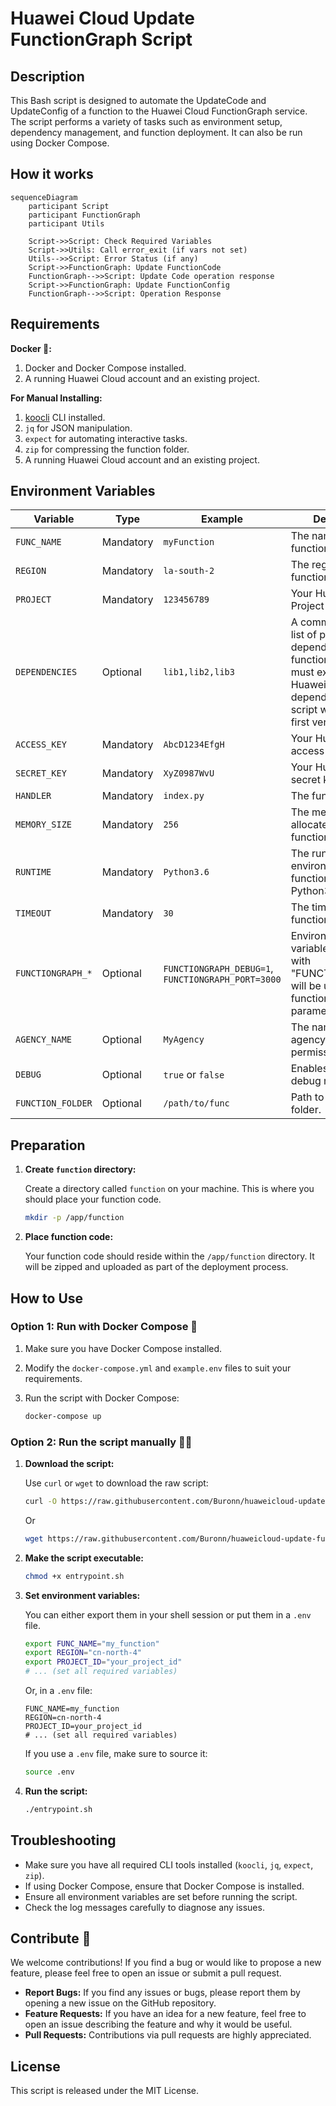 # Huawei Cloud Update FunctionGraph Script
## Description

This Bash script is designed to automate the UpdateCode and UpdateConfig of a function to the Huawei Cloud FunctionGraph service. The script performs a variety of tasks such as environment setup, dependency management, and function deployment. It can also be run using Docker Compose.

## How it works

```mermaid
sequenceDiagram
    participant Script
    participant FunctionGraph
    participant Utils

    Script->>Script: Check Required Variables
    Script->>Utils: Call error_exit (if vars not set)
    Utils-->>Script: Error Status (if any)
    Script->>FunctionGraph: Update FunctionCode
    FunctionGraph-->>Script: Update Code operation response
    Script->>FunctionGraph: Update FunctionConfig
    FunctionGraph-->>Script: Operation Response
```

## Requirements

**Docker 🐳:**
1. Docker and Docker Compose installed.
2. A running Huawei Cloud account and an existing project.

**For Manual Installing:**
1. [koocli](https://support.huaweicloud.com/intl/en-us/qs-hcli/hcli_02_003_02.html) CLI installed.
2. `jq` for JSON manipulation.
3. `expect` for automating interactive tasks.
4. `zip` for compressing the function folder.
5. A running Huawei Cloud account and an existing project.



## Environment Variables


| Variable            | Type       | Example                   | Description                                                                                       |
|---------------------|------------|---------------------------|---------------------------------------------------------------------------------------------------|
| `FUNC_NAME`         | Mandatory  | `myFunction`              | The name of the function.                                                                          |
| `REGION`            | Mandatory  | `la-south-2`              | The region where the function resides.                                                             |
| `PROJECT`           | Mandatory  | `123456789`               | Your Huawei Cloud Project ID.                                                                      |
| `DEPENDENCIES`      | Optional   | `lib1,lib2,lib3`          | A comma-separated list of private dependencies the function needs. They must exist in your Huawei Cloud dependency list; the script will use the first version.|
| `ACCESS_KEY`        | Mandatory  | `AbcD1234EfgH`            | Your Huawei Cloud access key.                                                                      |
| `SECRET_KEY`        | Mandatory  | `XyZ0987WvU`              | Your Huawei Cloud secret key.                                                                      |
| `HANDLER`           | Mandatory  | `index.py`                | The function handler.                                                                              |
| `MEMORY_SIZE`       | Mandatory  | `256`                     | The memory size allocated for the function.                                                        |
| `RUNTIME`           | Mandatory  | `Python3.6`               | The runtime environment for the function (e.g., Python3.6).                                        |
| `TIMEOUT`           | Mandatory  | `30`                      | The timeout for the function execution.                                                            |
| `FUNCTIONGRAPH_*`   | Optional   | `FUNCTIONGRAPH_DEBUG=1`, `FUNCTIONGRAPH_PORT=3000` | Environment variables starting with "FUNCTIONGRAPH_" will be used as function environment parameters.|
| `AGENCY_NAME`       | Optional   | `MyAgency`                | The name of the agency role with permissions.                                                      |
| `DEBUG`             | Optional   | `true` or `false`         | Enables or disables debug mode.                                                                    |
| `FUNCTION_FOLDER`   | Optional   | `/path/to/func`           | Path to the function folder.                                                                       |



## Preparation

1. **Create `function` directory:**

    Create a directory called `function` on your machine. This is where you should place your function code.

    ```bash
    mkdir -p /app/function
    ```

2. **Place function code:**

    Your function code should reside within the `/app/function` directory. It will be zipped and uploaded as part of the deployment process.

## How to Use

### Option 1: Run with Docker Compose 🐳

1. Make sure you have Docker Compose installed.
2. Modify the `docker-compose.yml` and `example.env` files to suit your requirements.
3. Run the script with Docker Compose:

   ```bash
   docker-compose up
   ```

### Option 2: Run the script manually 🧰🔨

1. **Download the script:**

   Use `curl` or `wget` to download the raw script:

   ```bash
   curl -O https://raw.githubusercontent.com/Buronn/huaweicloud-update-functiongraph-script/main/entrypoint.sh
   ```
   Or
   ```bash
   wget https://raw.githubusercontent.com/Buronn/huaweicloud-update-functiongraph-script/main/entrypoint.sh
   ```

2. **Make the script executable:**

   ```bash
   chmod +x entrypoint.sh
   ```

3. **Set environment variables:**

   You can either export them in your shell session or put them in a `.env` file.

   ```bash
   export FUNC_NAME="my_function"
   export REGION="cn-north-4"
   export PROJECT_ID="your_project_id"
   # ... (set all required variables)
   ```

   Or, in a `.env` file:

   ```env
   FUNC_NAME=my_function
   REGION=cn-north-4
   PROJECT_ID=your_project_id
   # ... (set all required variables)
   ```

   If you use a `.env` file, make sure to source it:

   ```bash
   source .env
   ```

4. **Run the script:**

   ```bash
   ./entrypoint.sh
   ```
## Troubleshooting

- Make sure you have all required CLI tools installed (`koocli`, `jq`, `expect`, `zip`).
- If using Docker Compose, ensure that Docker Compose is installed.
- Ensure all environment variables are set before running the script.
- Check the log messages carefully to diagnose any issues.

## Contribute 🤝

We welcome contributions! If you find a bug or would like to propose a new feature, please feel free to open an issue or submit a pull request.

- **Report Bugs:** If you find any issues or bugs, please report them by opening a new issue on the GitHub repository.
- **Feature Requests:** If you have an idea for a new feature, feel free to open an issue describing the feature and why it would be useful.
- **Pull Requests:** Contributions via pull requests are highly appreciated.

## License

This script is released under the MIT License.

